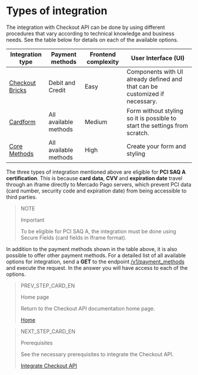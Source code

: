 # Types of integration

The integration with Checkout API can be done by using different procedures that vary according to technical knowledge and business needs. See the table below for details on each of the available options.

| Integration type | Payment methods | Frontend complexity | User Interface (UI) |
| --- | --- | --- | --- |
| [Checkout Bricks](/developers/en/docs/checkout-bricks/landing) | Debit and Credit | Easy | Components with UI already defined and that can be customized if necessary. |
| [Cardform](/developers/en/docs/checkout-api/integration-configuration/card/integrate-via-cardform) | All available methods | Medium | Form without styling so it is possible to start the settings from scratch. |
| [Core Methods](/developers/en/docs/checkout-api/integration-configuration/card/integrate-via-core-methods) | All available methods | High | Create your form and styling |

The three types of integration mentioned above are eligible for **PCI SAQ A certification**. This is because **card data**, **CVV** and **expiration date** travel through an iframe directly to Mercado Pago servers, which prevent PCI data (card number, security code and expiration date) from being accessible to third parties.

> NOTE
>
> Important
>
> To be eligible for PCI SAQ A, the integration must be done using Secure Fields (card fields in Iframe format).

In addition to the payment methods shown in the table above, it is also possible to offer other payment methods. For a detailed list of all available options for integration, send a **GET** to the endpoint [/v1/payment_methods](/developers/en/reference/payment_methods/_payment_methods/get) and execute the request. In the answer you will have access to each of the options.


> PREV_STEP_CARD_EN
>
> Home page
>
> Return to the Checkout API documentation home page.
>
> [Home](/developers/en/docs/checkout-api/landing)


> NEXT_STEP_CARD_EN
>
> Prerequisites
>
> See the necessary prerequisites to integrate the Checkout API.
>
> [Integrate Checkout API](/developers/en/docs/checkout-api/prerequisites)
